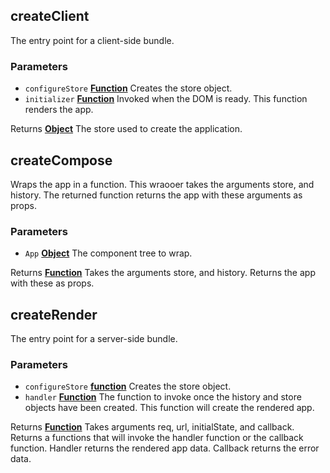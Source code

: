 <!-- Generated by documentation.js. Update this documentation by updating the source code. -->

## createClient

The entry point for a client-side bundle.

### Parameters

-   `configureStore` **[Function][1]** Creates the store object.
-   `initializer` **[Function][1]** Invoked when the DOM is ready. This function renders the app.

Returns **[Object][2]** The store used to create the application.

## createCompose

Wraps the app in a function. This wraooer takes the arguments store, and history. The returned function returns the app with these arguments as props.

### Parameters

-   `App` **[Object][2]** The component tree to wrap.

Returns **[Function][1]** Takes the arguments store, and history. Returns the app with these as props.

## createRender

The entry point for a server-side bundle.

### Parameters

-   `configureStore` **[function][1]** Creates the store object.
-   `handler` **[Function][1]** The function to invoke once the history and store objects have been created. This function will create the rendered app.

Returns **[Function][1]** Takes arguments req, url, initialState, and callback. Returns a functions that will invoke the handler function or the callback function. Handler returns the rendered app data. Callback returns the error data.

[1]: https://developer.mozilla.org/docs/Web/JavaScript/Reference/Statements/function

[2]: https://developer.mozilla.org/docs/Web/JavaScript/Reference/Global_Objects/Object
